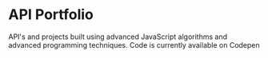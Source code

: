 API Portfolio
================

API's and projects built using advanced JavaScript algorithms and advanced programming techniques. Code is currently available on Codepen